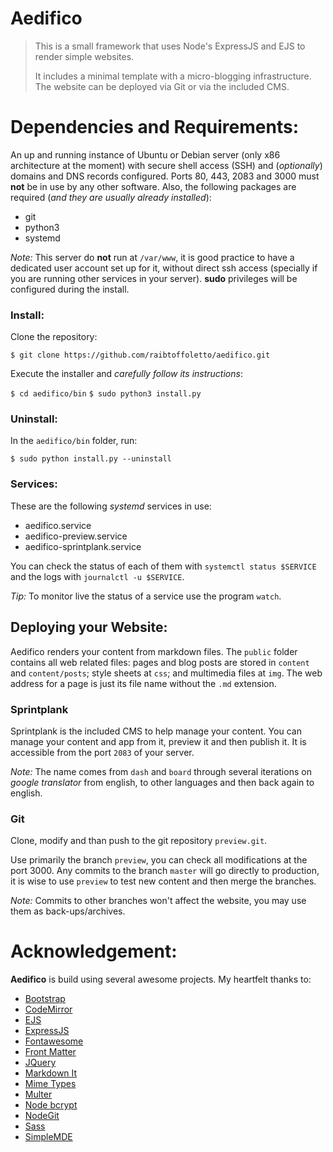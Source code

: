 <!--
#####################################################################
#                                                                   #
# Copyright (c) 2019 Raí B. Toffoletto (https://toffoletto.me)      #
#                                                                   #
# This program is free software; you can redistribute it and/or     #
# modify it under the terms of the GNU General Public               #
# License as published by the Free Software Foundation; either      #
# version 2 of the License, or (at your option) any later version.  #
#                                                                   #
# This program is distributed in the hope that it will be useful,   #
# but WITHOUT ANY WARRANTY; without even the implied warranty of    #
# MERCHANTABILITY or FITNESS FOR A PARTICULAR PURPOSE.  See the GNU #
# General Public License for more details.                          #
#                                                                   #
# You should have received a copy of the GNU General Public         #
# License along with this program; if not, write to the             #
# Free Software Foundation, Inc., 51 Franklin Street, Fifth Floor,  #
# Boston, MA 02110-1301 USA                                         #
#                                                                   #
# Authored by: Raí B. Toffoletto <rai@toffoletto.me>                #
#                                                                   #
#####################################################################
-->

# Aedifico

> This is a small framework that uses Node's ExpressJS and EJS to render simple websites.
>
> It includes a minimal template with a micro-blogging infrastructure. The website can be deployed via Git or via the included CMS.

# Dependencies and Requirements:
An up and running instance of Ubuntu or Debian server (only x86 architecture at the moment) with secure shell access (SSH) and (*optionally*) domains and DNS records configured. Ports 80, 443, 2083 and 3000 must **not** be in use by any other software. Also, the following packages are required (*and they are usually already installed*):

- git
- python3
- systemd

*Note:* This server do **not** run at `/var/www`, it is good practice to have a dedicated user account set up for it, without direct ssh access (specially if you are running other services in your server). **sudo** privileges will be configured during the install.

### Install:
Clone the repository:

`$ git clone https://github.com/raibtoffoletto/aedifico.git`

Execute the installer and *carefully follow its instructions*:

`$ cd aedifico/bin`
`$ sudo python3 install.py`

### Uninstall:
In the `aedifico/bin` folder, run:

`$ sudo python install.py --uninstall`

### Services:
These are the following *systemd* services in use:

- aedifico.service
- aedifico-preview.service
- aedifico-sprintplank.service

You can check the status of each of them with `systemctl status $SERVICE` and the logs with `journalctl -u $SERVICE`.

*Tip:* To monitor live the status of a service use the program `watch`.

## Deploying your Website:

Aedifico renders your content from markdown files. The `public` folder contains all web related files: pages and blog posts are stored in `content` and `content/posts`; style sheets at `css`; and multimedia files at `img`. The web address for a page is just its file name without the `.md` extension.

### Sprintplank

Sprintplank is the included CMS to help manage your content. You can manage your content and app from it, preview it and then publish it. It is accessible from the port `2083` of your server.

*Note:* The name comes from `dash` and `board` through several iterations on *google translator* from english, to other languages and then back again to english.

### Git
Clone, modify and than push to the git repository `preview.git`.

Use primarily the branch `preview`, you can check all modifications at the port 3000. Any commits to the branch `master` will go directly to production, it is wise to use `preview` to test new content and then merge the branches.

*Note:* Commits to other branches won't affect the website, you may use them as back-ups/archives.

# Acknowledgement:
**Aedifico** is build using several awesome projects.
My heartfelt thanks to:

- [Bootstrap](https://getbootstrap.com)
- [CodeMirror](https://codemirror.net)
- [EJS](https://ejs.co)
- [ExpressJS](https://expressjs.com)
- [Fontawesome](https://fontawesome.com)
- [Front Matter](https://github.com/jxson/front-matter)
- [JQuery](https://jquery.com)
- [Markdown It](https://github.com/markdown-it/markdown-it)
- [Mime Types](https://github.com/jshttp/mime-types)
- [Multer](https://github.com/expressjs/multer)
- [Node bcrypt](https://github.com/kelektiv/node.bcrypt.js)
- [NodeGit](https://www.nodegit.org)
- [Sass](https://sass-lang.com)
- [SimpleMDE](https://simplemde.com)